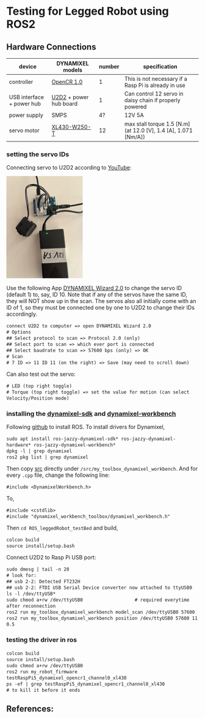 # Testing for Legged Robot using ROS2

## Hardware Connections

| device | DYNAMIXEL models | number | specification |
| - | - | - | - |
| controller | <a href="https://emanual.robotis.com/docs/en/parts/controller/opencr10/">OpenCR 1.0</a> | 1 | This is not necessary if a Rasp Pi is already in use |
| USB interface + power hub | <a href="https://emanual.robotis.com/docs/en/parts/interface/u2d2/">U2D2</a> + power hub board | 1 | Can control 12 servo in daisy chain if properly powered |
| power supply | SMPS | 4? | 12V 5A | 
| servo motor | <a href="https://emanual.robotis.com/docs/en/dxl/x/xl430-w250/">XL430-W250-T</a> | 12 | max stall torque 1.5 [N.m] (at 12.0 [V], 1.4 [A], 1.071 [Nm/A]) |

### setting the servo IDs

Connecting servo to U2D2 according to <a href="https://www.youtube.com/watch?v=FIj_NULYOKQ">YouTube</a>:

<img src="https://github.com/SphericalCowww/ROS_leggedRobot_testBed/blob/main/basicConnection_DYNAMIXEL.png" width="200">

Use the following App <a href="https://emanual.robotis.com/docs/en/software/dynamixel/dynamixel_wizard2/">DYNAMIXEL Wizard 2.0</a> to change the servo ID (default 1) to, say, ID 10. Note that if any of the servos have the same ID, they will NOT show up in the scan. The servos also all initially come with an ID of 1, so they must be connected one by one to U2D2 to change their IDs accordingly.

    connect U2D2 to computer => open DYNAMIXEL Wizard 2.0
    # Options 
    ## Select protocol to scan => Protocol 2.0 (only)
    ## Select port to scan => which ever port is connected
    ## Select baudrate to scan => 57600 bps (only) => OK
    # Scan
    # 7 ID => 11 ID 11 (on the right) => Save (may need to scroll down) 

Can also test out the servo:

    # LED (top right toggle)
    # Torque (top right toggle) => set the value for motion (can select Velocity/Position mode)

### installing the <a href="https://github.com/ROBOTIS-GIT/DynamixelSDK">dynamixel-sdk</a> and  <a href="https://github.com/ROBOTIS-GIT/dynamixel-workbench">dynamixel-workbench</a>

Following <a href="https://github.com/SphericalCowww/ROS_init_practice">github</a> to install ROS. To install drivers for Dynamixel, 

    sudo apt install ros-jazzy-dynamixel-sdk* ros-jazzy-dynamixel-hardware* ros-jazzy-dynamixel-workbench*
    dpkg -l | grep dynamixel
    ros2 pkg list | grep dynamixel

Then copy <a href="https://github.com/ROBOTIS-GIT/dynamixel-workbench/tree/main/dynamixel_workbench_toolbox/examples/src">src</a> directly under ``/src/my_toolbox_dynamixel_workbench``. And for every ``.cpp`` file, change the following line:

    #include <DynamixelWorkbench.h>

To, 

    #include <cstdlib>
    #include "dynamixel_workbench_toolbox/dynamixel_workbench.h"

Then ``cd ROS_leggedRobot_testBed`` and build,

    colcon build
    source install/setup.bash

Connect U2D2 to Rasp Pi USB port: 

    sudo dmesg | tail -n 20
    # look for:
    ## usb 2-2: Detected FT232H
    ## usb 2-2: FTDI USB Serial Device converter now attached to ttyUSB0
    ls -l /dev/ttyUSB*
    sudo chmod a+rw /dev/ttyUSB0                   # required everytime after reconnection
    ros2 run my_toolbox_dynamixel_workbench model_scan /dev/ttyUSB0 57600
    ros2 run my_toolbox_dynamixel_workbench position /dev/ttyUSB0 57600 11 0.5

### testing the driver in ros

    colcon build
    source install/setup.bash
    sudo chmod a+rw /dev/ttyUSB0                   
    ros2 run my_robot_firmware testRaspPi5_dynamixel_opencr1_channel0_xl430 
    ps -ef | grep testRaspPi5_dynamixel_opencr1_channel0_xl430                 # to kill it before it ends

## References:
